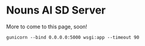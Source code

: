 # Nouns AI SD Server

More to come to this page, soon!

`gunicorn --bind 0.0.0.0:5000 wsgi:app --timeout 90`
